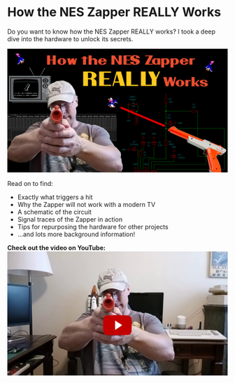 # How the NES Zapper REALLY Works

Do you want to know how the NES Zapper REALLY works? I took a deep dive into the hardware to unlock its secrets.

![](https://raw.githubusercontent.com/nickbild/nes_zapper/refs/heads/main/media/logo.jpg)

Read on to find:
- Exactly what triggers a hit
- Why the Zapper will not work with a modern TV
- A schematic of the circuit
- Signal traces of the Zapper in action
- Tips for repurposing the hardware for other projects
- ...and lots more background information!

**Check out the video on YouTube:**
<a href="https://www.youtube.com/watch?v=cWvGYfH0B30">![](https://raw.githubusercontent.com/nickbild/nes_zapper/refs/heads/main/media/me_pointing_zapper_video_preview.jpg)</a>

